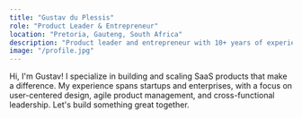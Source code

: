 ```yaml
---
title: "Gustav du Plessis"
role: "Product Leader & Entrepreneur"
location: "Pretoria, Gauteng, South Africa"
description: "Product leader and entrepreneur with 10+ years of experience delivering impactful SaaS products across edtech, healthcare, field service, mining, and more. Led global teams across startups and enterprises, driving user-focused, scalable solutions. Skilled in strategy, stakeholder alignment, and execution. Holds a Master’s in ICT Management and is completing a doctorate in enterprise software change."
image: "/profile.jpg"
---
```


Hi, I'm Gustav! I specialize in building and scaling SaaS products that make a difference. My experience spans startups and enterprises, with a focus on user-centered design, agile product management, and cross-functional leadership. Let's build something great together.
